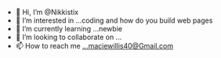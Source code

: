 - 👋 Hi, I’m @Nikkistix
- 👀 I’m interested in ...coding and how do you build web pages 
- 🌱 I’m currently learning ...newbie
- 💞️ I’m looking to collaborate on ...
- 📫 How to reach me ...maciewillis40@Gmail.com

<!---
Nikkistix/Nikkistix is a ✨ special ✨ repository because its `README.md` (this file) appears on your GitHub profile.
You can click the Preview link to take a look at your changes.
--->
